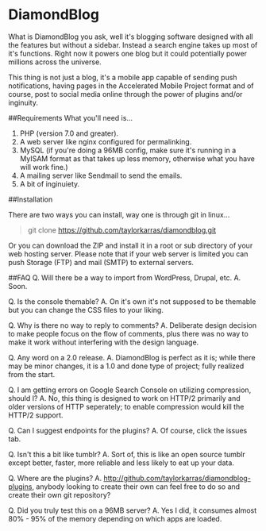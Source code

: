# DiamondBlog
What is DiamondBlog you ask, well it's blogging software designed with all the features but without a sidebar. Instead a search engine takes up most of it's functions. Right now it powers one blog but it could potentially power millions across the universe.

This thing is not just a blog, it's a mobile app capable of sending push notifications, having pages in the Accelerated Mobile Project format and of course, post to social media online through the power of plugins and/or inginuity.

##Requirements
What you'll need is...

1. PHP (version 7.0 and greater).
2. A web server like nginx configured for permalinking.
3. MySQL (if you're doing a 96MB config, make sure it's running in a MyISAM format as that takes up less memory, otherwise what you have will work fine.)
4. A mailing server like Sendmail to send the emails.
5. A bit of inginuiety.

##Installation

There are two ways you can install, way one is through git in linux...

> git clone https://github.com/taylorkarras/diamondblog.git

Or you can download the ZIP and install it in a root or sub directory of your web hosting server. Please note that if your web server is limited you can push Storage (FTP) and mail (SMTP) to external servers.

##FAQ
Q. Will there be a way to import from WordPress, Drupal, etc.
A. Soon.

Q. Is the console themable?
A. On it's own it's not supposed to be themable but you can change the CSS files to your liking.

Q. Why is there no way to reply to comments?
A. Deliberate design decision to make people focus on the flow of comments, plus there was no way to make it work without interfering with the design language.

Q. Any word on a 2.0 release.
A. DiamondBlog is perfect as it is; while there may be minor changes, it is a 1.0 and done type of project; fully realized from the start.

Q. I am getting errors on Google Search Console on utilizing compression, should I?
A. No, this thing is designed to work on HTTP/2 primarily and older versions of HTTP seperately; to enable compression would kill the HTTP/2 support.

Q. Can I suggest endpoints for the plugins?
A. Of course, click the issues tab.

Q. Isn't this a bit like tumblr?
A. Sort of, this is like an open source tumblr except better, faster, more reliable and less likely to eat up your data.

Q. Where are the plugins?
A. http://github.com/taylorkarras/diamondblog-plugins, anybody looking to create their own can feel free to do so and create their own git repository?

Q. Did you truly test this on a 96MB server?
A. Yes I did, it consumes almost 80% - 95% of the memory depending on which apps are loaded.
